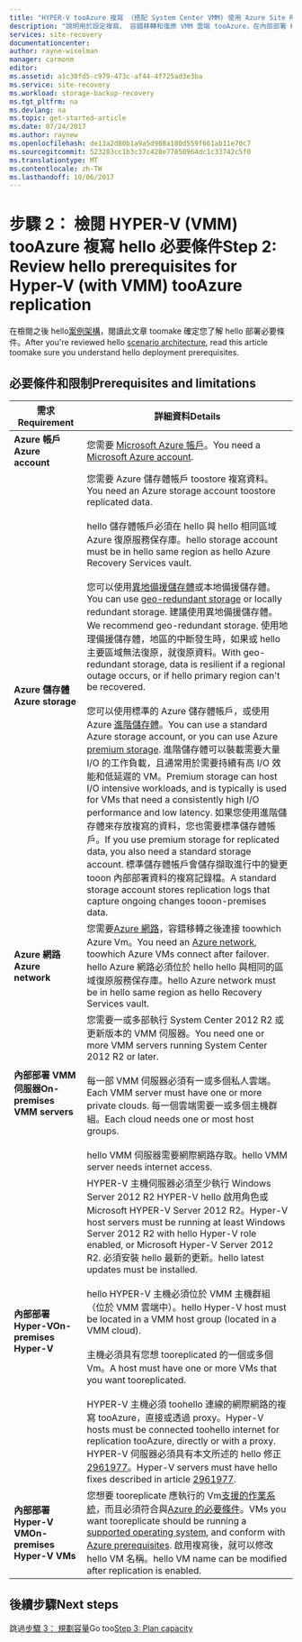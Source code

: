 ```yaml
---
title: "HYPER-V tooAzure 複寫 （搭配 System Center VMM) 使用 Azure Site Recovery 的 aaaReview hello 必要條件 |Microsoft 文件"
description: "說明用於設定複寫、 容錯移轉和復原 VMM 雲端 tooAzure，在內部部署 HYPER-V Vm 與 Azure Site Recovery 的 hello 必要條件"
services: site-recovery
documentationcenter: 
author: rayne-wiselman
manager: carmonm
editor: 
ms.assetid: a1c30fd5-c979-473c-af44-4f725ad3e3ba
ms.service: site-recovery
ms.workload: storage-backup-recovery
ms.tgt_pltfrm: na
ms.devlang: na
ms.topic: get-started-article
ms.date: 07/24/2017
ms.author: raynew
ms.openlocfilehash: de13a2d80b1a9a5d968a180d559f661ab11e70c7
ms.sourcegitcommit: 523283cc1b3c37c428e77850964dc1c33742c5f0
ms.translationtype: MT
ms.contentlocale: zh-TW
ms.lasthandoff: 10/06/2017
---
```

# <a name="step-2-review-hello-prerequisites-for-hyper-v-with-vmm-tooazure-replication"></a><span data-ttu-id="439f8-103">步驟 2： 檢閱 HYPER-V (VMM) tooAzure 複寫 hello 必要條件</span><span class="sxs-lookup"><span data-stu-id="439f8-103">Step 2: Review hello prerequisites for Hyper-V (with VMM) tooAzure replication</span></span>

<span data-ttu-id="439f8-104">在檢閱之後 hello[案例架構](vmm-to-azure-walkthrough-architecture.md)，閱讀此文章 toomake 確定您了解 hello 部署必要條件。</span><span class="sxs-lookup"><span data-stu-id="439f8-104">After you're reviewed hello [scenario architecture](vmm-to-azure-walkthrough-architecture.md), read this article toomake sure you understand hello deployment prerequisites.</span></span> 

## <a name="prerequisites-and-limitations"></a><span data-ttu-id="439f8-105">必要條件和限制</span><span class="sxs-lookup"><span data-stu-id="439f8-105">Prerequisites and limitations</span></span>

<span data-ttu-id="439f8-106">**需求**</span><span class="sxs-lookup"><span data-stu-id="439f8-106">**Requirement**</span></span> | <span data-ttu-id="439f8-107">**詳細資料**</span><span class="sxs-lookup"><span data-stu-id="439f8-107">**Details**</span></span>
--- | ---
<span data-ttu-id="439f8-108">**Azure 帳戶**</span><span class="sxs-lookup"><span data-stu-id="439f8-108">**Azure account**</span></span> | <span data-ttu-id="439f8-109">您需要 [Microsoft Azure 帳戶](http://azure.microsoft.com/)。</span><span class="sxs-lookup"><span data-stu-id="439f8-109">You need a [Microsoft Azure account](http://azure.microsoft.com/).</span></span>
<span data-ttu-id="439f8-110">**Azure 儲存體**</span><span class="sxs-lookup"><span data-stu-id="439f8-110">**Azure storage**</span></span> | <span data-ttu-id="439f8-111">您需要 Azure 儲存體帳戶 toostore 複寫資料。</span><span class="sxs-lookup"><span data-stu-id="439f8-111">You need an Azure storage account toostore replicated data.</span></span><br/><br/> <span data-ttu-id="439f8-112">hello 儲存體帳戶必須在 hello 與 hello 相同區域 Azure 復原服務保存庫。</span><span class="sxs-lookup"><span data-stu-id="439f8-112">hello storage account must be in hello same region as hello Azure Recovery Services vault.</span></span><br/><br/><span data-ttu-id="439f8-113">您可以使用[異地備援儲存體](../storage/common/storage-redundancy.md#geo-redundant-storage)或本地備援儲存體。</span><span class="sxs-lookup"><span data-stu-id="439f8-113">You can use [geo-redundant storage](../storage/common/storage-redundancy.md#geo-redundant-storage) or locally redundant storage.</span></span> <span data-ttu-id="439f8-114">建議使用異地備援儲存體。</span><span class="sxs-lookup"><span data-stu-id="439f8-114">We recommend geo-redundant storage.</span></span> <span data-ttu-id="439f8-115">使用地理備援儲存體，地區的中斷發生時，如果或 hello 主要區域無法復原，就復原資料。</span><span class="sxs-lookup"><span data-stu-id="439f8-115">With geo-redundant storage, data is resilient if a regional outage occurs, or if hello primary region can't be recovered.</span></span><br/><br/> <span data-ttu-id="439f8-116">您可以使用標準的 Azure 儲存體帳戶，或使用 Azure [進階儲存體](../storage/common/storage-premium-storage.md)。</span><span class="sxs-lookup"><span data-stu-id="439f8-116">You can use a standard Azure storage account, or you can use Azure [premium storage](../storage/common/storage-premium-storage.md).</span></span> <span data-ttu-id="439f8-117">進階儲存體可以裝載需要大量 I/O 的工作負載，且通常用於需要持續有高 I/O 效能和低延遲的 VM。</span><span class="sxs-lookup"><span data-stu-id="439f8-117">Premium storage can host I/O intensive workloads, and is typically is used for VMs that need a consistently high I/O performance and low latency.</span></span> <span data-ttu-id="439f8-118">如果您使用進階儲存體來存放複寫的資料，您也需要標準儲存體帳戶。</span><span class="sxs-lookup"><span data-stu-id="439f8-118">If you use premium storage for replicated data, you also need a standard storage account.</span></span> <span data-ttu-id="439f8-119">標準儲存體帳戶會儲存擷取進行中的變更 tooon 內部部署資料的複寫記錄檔。</span><span class="sxs-lookup"><span data-stu-id="439f8-119">A standard storage account stores replication logs that capture ongoing changes tooon-premises data.</span></span>
<span data-ttu-id="439f8-120">**Azure 網路**</span><span class="sxs-lookup"><span data-stu-id="439f8-120">**Azure network**</span></span> | <span data-ttu-id="439f8-121">您需要[Azure 網路](../virtual-network/virtual-network-get-started-vnet-subnet.md)，容錯移轉之後連接 toowhich Azure Vm。</span><span class="sxs-lookup"><span data-stu-id="439f8-121">You need an [Azure network](../virtual-network/virtual-network-get-started-vnet-subnet.md), toowhich Azure VMs connect after failover.</span></span> <span data-ttu-id="439f8-122">hello Azure 網路必須位於 hello hello 與相同的區域復原服務保存庫。</span><span class="sxs-lookup"><span data-stu-id="439f8-122">hello Azure network must be in hello same region as hello Recovery Services vault.</span></span>
<span data-ttu-id="439f8-123">**內部部署 VMM 伺服器**</span><span class="sxs-lookup"><span data-stu-id="439f8-123">**On-premises VMM servers**</span></span> | <span data-ttu-id="439f8-124">您需要一或多部執行 System Center 2012 R2 或更新版本的 VMM 伺服器。</span><span class="sxs-lookup"><span data-stu-id="439f8-124">You need one or more VMM servers running System Center 2012 R2 or later.</span></span><br/><br/> <span data-ttu-id="439f8-125">每一部 VMM 伺服器必須有一或多個私人雲端。</span><span class="sxs-lookup"><span data-stu-id="439f8-125">Each VMM server must have one or more private clouds.</span></span> <span data-ttu-id="439f8-126">每一個雲端需要一或多個主機群組。</span><span class="sxs-lookup"><span data-stu-id="439f8-126">Each cloud needs one or most host groups.</span></span><br/><br/> <span data-ttu-id="439f8-127">hello VMM 伺服器需要網際網路存取。</span><span class="sxs-lookup"><span data-stu-id="439f8-127">hello VMM server needs internet access.</span></span>
<span data-ttu-id="439f8-128">**內部部署 Hyper-V**</span><span class="sxs-lookup"><span data-stu-id="439f8-128">**On-premises Hyper-V**</span></span> | <span data-ttu-id="439f8-129">HYPER-V 主機伺服器必須至少執行 Windows Server 2012 R2 HYPER-V hello 啟用角色或 Microsoft HYPER-V Server 2012 R2。</span><span class="sxs-lookup"><span data-stu-id="439f8-129">Hyper-V host servers must be running at least Windows Server 2012 R2 with hello Hyper-V role enabled, or Microsoft Hyper-V Server 2012 R2.</span></span> <span data-ttu-id="439f8-130">必須安裝 hello 最新的更新。</span><span class="sxs-lookup"><span data-stu-id="439f8-130">hello latest updates must be installed.</span></span><br/><br/> <span data-ttu-id="439f8-131">hello HYPER-V 主機必須位於 VMM 主機群組 （位於 VMM 雲端中）。</span><span class="sxs-lookup"><span data-stu-id="439f8-131">hello Hyper-V host must be located in a VMM host group (located in a VMM cloud).</span></span><br/><br/> <span data-ttu-id="439f8-132">主機必須具有您想 tooreplicated 的一個或多個 Vm。</span><span class="sxs-lookup"><span data-stu-id="439f8-132">A host must have one or more VMs that you want tooreplicated.</span></span><br/><br/> <span data-ttu-id="439f8-133">HYPER-V 主機必須 toohello 連線的網際網路的複寫 tooAzure，直接或透過 proxy。</span><span class="sxs-lookup"><span data-stu-id="439f8-133">Hyper-V hosts must be connected toohello internet for replication tooAzure, directly or with a proxy.</span></span> <span data-ttu-id="439f8-134">HYPER-V 伺服器必須具有本文所述的 hello 修正[2961977](https://support.microsoft.com/kb/2961977)。</span><span class="sxs-lookup"><span data-stu-id="439f8-134">Hyper-V servers must have hello fixes described in article [2961977](https://support.microsoft.com/kb/2961977).</span></span>
<span data-ttu-id="439f8-135">**內部部署 Hyper-V VM**</span><span class="sxs-lookup"><span data-stu-id="439f8-135">**On-premises Hyper-V VMs**</span></span> | <span data-ttu-id="439f8-136">您想要 tooreplicate 應執行的 Vm[支援的作業系統](site-recovery-support-matrix-to-azure.md#support-for-replicated-machine-os-versions)，而且必須符合與[Azure 的必要條件](site-recovery-support-matrix-to-azure.md#failed-over-azure-vm-requirements)。</span><span class="sxs-lookup"><span data-stu-id="439f8-136">VMs you want tooreplicate should be running a [supported operating system](site-recovery-support-matrix-to-azure.md#support-for-replicated-machine-os-versions), and conform with [Azure prerequisites](site-recovery-support-matrix-to-azure.md#failed-over-azure-vm-requirements).</span></span> <span data-ttu-id="439f8-137">啟用複寫後，就可以修改 hello VM 名稱。</span><span class="sxs-lookup"><span data-stu-id="439f8-137">hello VM name can be modified after replication is enabled.</span></span> 




## <a name="next-steps"></a><span data-ttu-id="439f8-138">後續步驟</span><span class="sxs-lookup"><span data-stu-id="439f8-138">Next steps</span></span>

<span data-ttu-id="439f8-139">跳過[步驟 3： 規劃容量](vmm-to-azure-walkthrough-capacity.md)</span><span class="sxs-lookup"><span data-stu-id="439f8-139">Go too[Step 3: Plan capacity](vmm-to-azure-walkthrough-capacity.md)</span></span>
